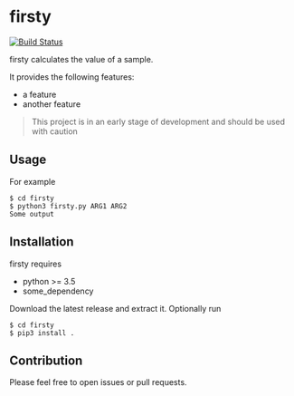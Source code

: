 # firsty

[![Build Status](https://travis-ci.com/marioWendt/firsty.svg?branch=master)](https://travis-ci.com/marioWendt/firsty)

firsty calculates the value of a sample.

It provides the following features:

* a feature
* another feature

> This project is in an early stage of development and should be used with caution


## Usage

For example

```
$ cd firsty
$ python3 firsty.py ARG1 ARG2
Some output
```


## Installation

firsty requires

* python >= 3.5
* some_dependency

Download the latest release and extract it. Optionally run

```
$ cd firsty
$ pip3 install .
```


## Contribution

Please feel free to open issues or pull requests.

